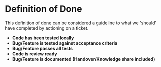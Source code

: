 # Definition of Done

This definition of done can be considered a guideline to what we 'should' have completed by actioning on a ticket.

- **Code has been tested locally**
- **Bug/Feature is tested against acceptance criteria**
- **Bug/Feature passes all tests**
- **Code is review ready**
- **Bug/Feature is documented (Handover/Knowledge share included)**
